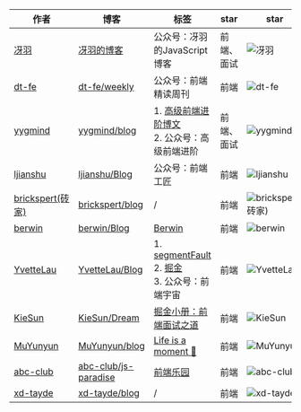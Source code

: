 作者 | 博客 | 标签 | star | star
------------ | ------------- | ------------- | ------------- | -------------
[冴羽](https://github.com/mqyqingfeng) | [冴羽的博客](https://github.com/mqyqingfeng/Blog) | 公众号：冴羽的JavaScript博客 <br> | 前端、面试 | ![冴羽](https://img.shields.io/github/stars/mqyqingfeng/Blog?style=social)
[dt-fe](https://github.com/dt-fe) | [dt-fe/weekly](https://github.com/dt-fe/weekly) | 公众号：前端精读周刊 <br> | 前端 | ![dt-fe](https://img.shields.io/github/stars/dt-fe/weekly?style=social)
[yygmind](https://github.com/yygmind) | [yygmind/blog](https://github.com/yygmind/blog) | 1. [高级前端进阶博文](https://muyiy.cn/blog/) <br>2. 公众号：高级前端进阶 <br> | 前端、面试 | ![yygmind](https://img.shields.io/github/stars/yygmind/blog?style=social)
[ljianshu](https://github.com/ljianshu) | [ljianshu/Blog](https://github.com/ljianshu/Blog) | 公众号：前端工匠 <br> | 前端 | ![ljianshu](https://img.shields.io/github/stars/ljianshu/Blog?style=social)
[brickspert(砖家)](https://github.com/brickspert/blog) | [brickspert/blog](https://github.com/brickspert/blog) | / | 前端 | ![brickspert(砖家)](https://img.shields.io/github/stars/brickspert/blog?style=social)
[berwin](https://github.com/berwin) | [berwin/Blog](https://github.com/berwin/Blog) | [Berwin](https://fe.dog/) <br> | 前端 | ![berwin](https://img.shields.io/github/stars/berwin/blog?style=social)
[YvetteLau](https://github.com/YvetteLau) | [YvetteLau/Blog](https://github.com/YvetteLau/Blog) | 1. [segmentFault](https://segmentfault.com/u/liuyan666/articles) <br>2. [掘金](https://juejin.im/user/5c6256596fb9a049bd42c770/posts) <br>3. 公众号：前端宇宙 <br> | 前端 | ![YvetteLau](https://img.shields.io/github/stars/YvetteLau/Blog?style=social)
[KieSun](https://github.com/KieSun) | [KieSun/Dream](https://github.com/KieSun/Dream) | [掘金小册：前端面试之道](https://juejin.im/book/6844733763675488269?referrer=574f8d8d2e958a005fd4edac) <br> | 前端 | ![KieSun](https://img.shields.io/github/stars/KieSun/Dream?style=social)
[MuYunyun](https://github.com/MuYunyun) | [MuYunyun/blog](https://github.com/MuYunyun/blog) | [Life is a moment 📔](http://muyunyun.cn/blog/#/README) <br> | 前端 | ![MuYunyun](https://img.shields.io/github/stars/MuYunyun/blog?style=social)
[abc-club](https://github.com/abc-club) | [abc-club/js-paradise](https://github.com/abc-club/js-paradise) | [前端乐园](https://share.aoping.club/) <br> | 前端 | ![abc-club](https://img.shields.io/github/stars/abc-club/js-paradise?style=social)
[xd-tayde](https://github.com/xd-tayde) | [xd-tayde/blog](https://github.com/xd-tayde/blog) | / | 前端 | ![xd-tayde](https://img.shields.io/github/stars/xd-tayde/blog?style=social)